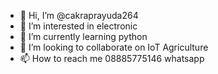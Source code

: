 - 👋 Hi, I’m @cakraprayuda264
- 👀 I’m interested in electronic
- 🌱 I’m currently learning python
- 💞️ I’m looking to collaborate on IoT Agriculture
- 📫 How to reach me 08885775146 whatsapp

<!---
cakraprayuda264/cakraprayuda264 is a ✨ special ✨ repository because its `README.md` (this file) appears on your GitHub profile.
You can click the Preview link to take a look at your changes.
--->
